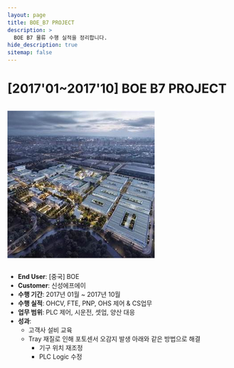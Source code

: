 ```yaml
---
layout: page
title: BOE_B7 PROJECT
description: >
  BOE B7 물류 수행 실적을 정리합니다.
hide_description: true
sitemap: false
---
```

# [2017'01~2017'10] BOE B7 PROJECT

<img src="/assets/img/blog/BOE_Chengdu.jpg" alt="중국 BOE(청두)" style="max-width:100%; height:auto; margin: 1em 0;" />

- **End User**: [중국] BOE
- **Customer**: 신성에프에이
- **수행 기간**: 2017년 01월 ~ 2017년 10월
- **수행 실적**: OHCV, FTE, PNP, OHS 제어 & CS업무
- **업무 범위**: PLC 제어, 시운전, 셋업, 양산 대응
- **성과**:
  - 고객사 설비 교육
  - Tray 재질로 인해 포토센서 오감지 발생 아래와 같은 방법으로 해결 
    - 기구 위치 재조정
    - PLC Logic 수정
